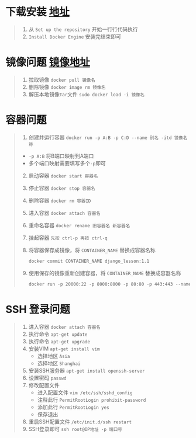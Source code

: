 # 下载安装 [地址](https://docs.docker.com/engine/install/ubuntu/)

> 1. 从 `Set up the repository` 开始一行行代码执行
> 2. `Install Docker Engine` 安装完结束即可

# 镜像问题 [镜像地址](https://hub.docker.com/)

> 1. 拉取镜像 `docker pull 镜像名`
>2. 删除镜像 `docker image rm 镜像名`
> 2. 解压本地镜像`Tar`文件 `sudo docker load -i 镜像名`

# 容器问题

> 1. 创建并运行容器 `docker run -p A:B -p C:D --name 别名 -itd 镜像名称`
>   + `-p A:B` 将B端口映射到A端口
>    + 多个端口映射需要填写多个`-p`即可
> 2. 启动容器 `docker start 容器名`
>
> 3. 停止容器 `docker stop 容器名`
>
> 4. 删除容器 `docker rm 容器ID`
>
> 5. 进入容器 `docker attach 容器名`
>
> 6. 重命名容器 `docker rename 旧容器名 新容器名`
>
> 7. 挂起容器 `先按 ctrl-p 再按 ctrl-q`
>
> 8. 将容器保存成镜像，将 `CONTAINER_NAME` 替换成容器名称
>
>    ```dockerfile
>    docker commit CONTAINER_NAME django_lesson:1.1
>    ```
>
> 9. 使用保存的镜像重新创建容器，将 `CONTAINER_NAME` 替换成容器名称
>
>    ```dockerfile
>    docker run -p 20000:22 -p 8000:8000 -p 80:80 -p 443:443 --name CONTAINER_NAME -itd django_lesson:1.1
>    ```

# SSH 登录问题

> 1. 进入容器 `docker attach 容器名`
> 2. 执行命令 `apt-get update`
> 3. 执行命令 `apt-get upgrade`
> 4. 安装VIM  `apt-get install vim`
>    + 选择地区 `Asia`
>    + 选择地区 `Shanghai`
> 5. 安装SSH服务器 `apt-get install openssh-server`
> 6. 设置密码 `passwd`
> 7. 修改配置文件
>    + 进入配置文件 `vim /etc/ssh/sshd_config`
>    + 注释此行 `PermitRootLogin prohibit-password`
>    + 添加此行 `PermitRootLogin yes`
>    + 保存退出
> 8. 重启SSH配置文件 `/etc/init.d/ssh restart`
> 9. SSH登录即可 `ssh root@IP地址 -p 端口号`